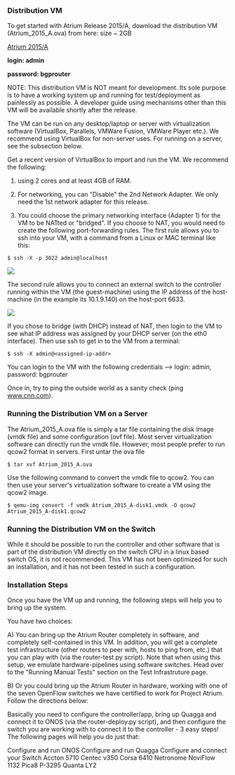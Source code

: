 ### Distribution VM

To get started with Atrium Release 2015/A, download the distribution VM (Atrium_2015_A.ova) from here: size ~ 2GB

[Atrium 2015/A](https://dl.orangedox.com/TfyGqd73qtcm3lhuaZ/Atrium_2015_A.ova)

**login: admin**

**password: bgprouter**

 
NOTE: This distribution VM is NOT meant for development. Its sole purpose is to have a working system up and running for test/deployment as painlessly as possible. A developer guide using mechanisms other than this VM will be available shortly after the release.

The VM can be run on any desktop/laptop or server with virtualization software (VirtualBox, Parallels, VMWare Fusion, VMWare Player etc.). We recommend using VirtualBox for non-server uses. For running on a server, see the subsection below.

Get a recent version of VirtualBox to import and run the VM. We recommend the following:

1) using 2 cores and at least 4GB of RAM.

2) For networking, you can "Disable" the 2nd Network Adapter. We only need the 1st network adapter for this release.

3) You could choose the primary networking interface (Adapter 1) for the VM to be NATted or "bridged". If you choose to NAT, you would need to create the following port-forwarding rules. The first rule allows you to ssh into your VM, with a command from a Linux or MAC terminal like this: 

`$ ssh -X -p 3022 admin@localhost`

![](https://github.com/onfsdn/atrium-docs/blob/master/15A/pics/natted.png)

The second rule allows you to connect an external switch to the controller running within the VM (the guest-machine) using the IP address of the host-machine (in the example its 10.1.9.140) on the host-port 6633.

![](https://github.com/onfsdn/atrium-docs/blob/master/15A/pics/port-fwd.png)

If you chose to bridge (with DHCP) instead of NAT, then login to the VM to see what IP address was assigned by your DHCP server (on the eth0 interface). Then use ssh to get in to the VM from a terminal:

`$ ssh -X admin@<assigned-ip-addr>`

You can login to the VM with the following credentials --> login: admin, password: bgprouter

Once in, try to ping the outside world as a sanity check (ping www.cnn.com).

### Running the Distribution VM on a Server
The Atrium_2015_A.ova file is simply a tar file containing the disk image (vmdk file) and some configuration (ovf file). Most server virtualization software can directly run the vmdk file. However, most people prefer to run qcow2 format in servers. First untar the ova file

`$ tar xvf Atrium_2015_A.ova`

Use the following command to convert the vmdk file to qcow2. You can then use your server's virtualization software to create a VM using the qcow2 image.

`$ qemu-img convert -f vmdk Atrium_2015_A-disk1.vmdk -O qcow2 Atrium_2015_A-disk1.qcow2`

### Running the Distribution VM on the Switch
While it should be possible to run the controller and other software that is part of the distribution VM directly on the switch CPU in a linux based switch OS, it is not recommended. This VM has not been optimized for such an installation, and it has not been tested in such a configuration. 

### Installation Steps
Once you have the VM up and running, the following steps will help you to bring up the system.

You have two choices:

A) You can bring up the Atrium Router completely in software, and completely self-contained in this VM. In addition, you will get a complete test infrastructure (other routers to peer with, hosts to ping from, etc.) that you can play with (via the router-test.py script). Note that when using this setup, we emulate  hardware-pipelines using software switches. Head over to the "Running Manual Tests" section on the Test Infrastruture page.

B) Or you could bring up the Atrium Router in hardware, working with one of the seven OpenFlow switches we have certified to work for Project Atrium. Follow the directions below:

Basically you need to configure the controller/app, bring up Quagga and connect it to ONOS (via the router-deploy.py script), and then configure the switch you are working with to connect it to the controller - 3 easy steps! The following pages will help you do just that:

Configure and run ONOS
Configure and run Quagga 
Configure and connect your Switch
Accton 5710
Centec v350
Corsa 6410
Netronome
NoviFlow 1132
Pica8 P-3295
Quanta LY2
